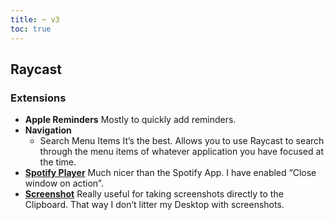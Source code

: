 ```yaml
---
title: ~ v3
toc: true
---
```


<!--
    DO NOT EDIT
    This has been generated by a script. Any changes you make will be overwritten.
-->

## Raycast


### Extensions

- **Apple Reminders**
Mostly to quickly add reminders.
- **Navigation**
	- Search Menu Items
	It’s the best. Allows you to use Raycast to search through the menu items of whatever application you have focused at the time.
- [**Spotify Player**](https://www.raycast.com/mattisssa/spotify-player)
Much nicer than the Spotify App. I have enabled “Close window on action”.
- [**Screenshot**](https://www.raycast.com/Aayush9029/screenshot)
Really useful for taking screenshots directly to the Clipboard. That way I don’t litter my Desktop with screenshots.

